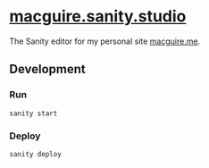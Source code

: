 # [macguire.sanity.studio](https://macguire.sanity.studio)

The Sanity editor for my personal site [macguire.me](https://macguire.me).

## Development

### Run

`sanity start`

### Deploy

`sanity deploy`
